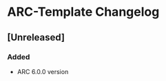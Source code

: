 <!-- Keep a Changelog guide -> https://keepachangelog.com -->

# ARC-Template Changelog

## [Unreleased]
### Added
- ARC 6.0.0 version
